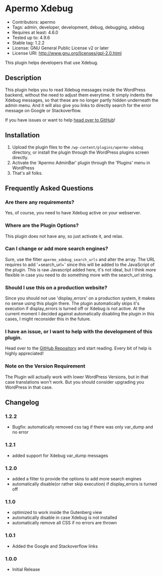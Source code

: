 # Apermo Xdebug #
* Contributors: apermo
* Tags: admin, developer, development, debug, debugging, xdebug
* Requires at least: 4.6.0
* Tested up to: 4.9.6
* Stable tag: 1.2.2
* License: GNU General Public License v2 or later
* License URI: http://www.gnu.org/licenses/gpl-2.0.html

This plugin helps developers that use Xdebug.

## Description ##

This plugin helps you to read Xdebug messages inside the WordPress backend, without the need to adjust them everytime.
It simply indents the Xdebug messages, so that these are no longer partly hidden underneath the admin menu.
And it will also give you links to directly search for the error message on Google or Stackoverflow.

If you have issues or want to help [head over to GitHub](https://github.com/apermo/apermo-xdebug)!

## Installation ##

1. Upload the plugin files to the `/wp-content/plugins/apermo-xdebug` directory, or install the plugin through the WordPress plugins screen directly.
2. Activate the 'Apermo AdminBar' plugin through the 'Plugins' menu in WordPress
3. That's all folks.

## Frequently Asked Questions ##

### Are there any requirements? ###
Yes, of course, you need to have Xdebug active on your webserver.

### Where are the Plugin Options? ###
This plugin does not have any, so just activate it, and relax.

### Can I change or add more search engines? ###
Sure, use the filter `apermo_xdebug_search_urls` and alter the array.
The URL requires to add '+search_url+' since this will be added to the JavaScript of the plugin.
This is raw Javascript added here, it's not ideal, but I think more flexible in case you need to do something more with the search_url string.

### Should I use this on a production website? ###
Since you should not use 'display_errors' on a production system, it makes no sense using this plugin there.
The plugin automatically skips it's execution if display_errors is turned off or Xdebug is not active.
At the current moment I decided against automatically disabling the plugin in this cases, I might reconsider this in the future.

### I have an issue, or I want to help with the development of this plugin. ###
Head over to the [GitHub Repository](https://github.com/apermo/apermo-xdebug) and start reading. Every bit of help is highly appreciated!

### Note on the Version Requirement ###
The Plugin will actually work with lower WordPress Versions, but in that case translations won't work. But you should consider upgrading you WordPress in that case.

## Changelog ##

### 1.2.2 ###
* Bugfix: automatically removed css tag if there was only var_dump and no error

### 1.2.1 ### 
* added support for Xdebug var_dump messages

### 1.2.0 ###
* added a filter to provide the options to add more search engines
* automatically disable(or rather skip execution) if display_errors is turned off

### 1.1.0 ###
* optimized to work inside the Gutenberg view
* automatically disable in case Xdebug is not installed
* automatically remove all CSS if no errors are thrown

### 1.0.1 ###
* Added the Google and Stackoverflow links

### 1.0.0 ###
* Initial Release